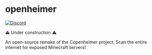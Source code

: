 # openheimer
[![Discord](https://img.shields.io/discord/1100991922018979850?color=%235865F2&label=discord&logo=discord&style=for-the-badge)](https://discord.com/invite/55FxeEd6dx)

⚠️ Under construction ⚠️

An open-source remake of the Copenheimer project. Scan the entire internet for exposed Minecraft servers!
